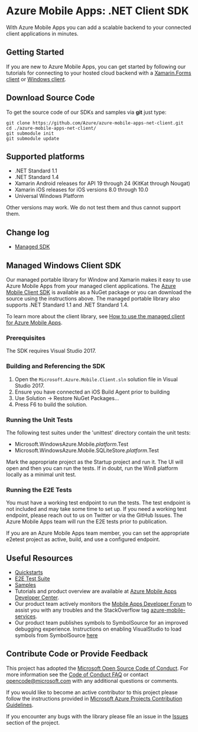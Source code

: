 # Azure Mobile Apps: .NET Client SDK

With Azure Mobile Apps you can add a scalable backend to your connected client applications in minutes. 

## Getting Started

If you are new to Azure Mobile Apps, you can get started by following our tutorials for connecting to your hosted cloud backend with a [Xamarin.Forms client](https://azure.microsoft.com/en-us/documentation/articles/app-service-mobile-xamarin-forms-get-started/) or [Windows client](https://azure.microsoft.com/en-us/documentation/articles/app-service-mobile-windows-store-dotnet-get-started/).

## Download Source Code

To get the source code of our SDKs and samples via **git** just type:

    git clone https://github.com/Azure/azure-mobile-apps-net-client.git
    cd ./azure-mobile-apps-net-client/
    git submodule init
    git submodule update

## Supported platforms

* .NET Standard 1.1
* .NET Standard 1.4
* Xamarin Android releases for API 19 through 24 (KitKat through Nougat)
* Xamarin iOS releases for iOS versions 8.0 through 10.0
* Universal Windows Platform

Other versions may work.  We do not test them and thus cannot support them.

## Change log
- [Managed SDK](CHANGELOG.md)

## Managed Windows Client SDK

Our managed portable library for Window and Xamarin makes it easy to use Azure Mobile Apps from your managed client applications. The [Azure Mobile Client SDK](https://www.nuget.org/packages/Microsoft.Azure.Mobile.Client/) is available as a NuGet package or you can download the source using the instructions above. The managed portable library also supports .NET Standard 1.1 and .NET Standard 1.4.

To learn more about the client library, see [How to use the managed client for Azure Mobile Apps](https://azure.microsoft.com/en-us/documentation/articles/app-service-mobile-dotnet-how-to-use-client-library/).

### Prerequisites

The SDK requires Visual Studio 2017.

### Building and Referencing the SDK

1. Open the ```Microsoft.Azure.Mobile.Client.sln``` solution file in Visual Studio 2017.
2. Ensure you have connected an iOS Build Agent prior to building
2. Use Solution -> Restore NuGet Packages...
3. Press F6 to build the solution.

### Running the Unit Tests

The following test suites under the 'unittest' directory contain the unit tests:

* Microsoft.WindowsAzure.Mobile._platform_.Test
* Microsoft.WindowsAzure.Mobile.SQLiteStore._platform_.Test

Mark the appropriate project as the Startup project and run it.  The UI will open and then you can run the tests.  If in doubt,
run the Win8 platform locally as a minimal unit test.

### Running the E2E Tests

You must have a working test endpoint to run the tests.  The test endpoint is not included and may take some time to set up.  If
you need a working test endpoint, please reach out to us on Twitter or via the GitHub Issues.  The Azure Mobile Apps team will run
the E2E tests prior to publication.

If you are an Azure Mobile Apps team member, you can set the appropriate e2etest project as active, build, and use a configured
endpoint.

## Useful Resources

* [Quickstarts](https://github.com/Azure/azure-mobile-apps-quickstarts)
* [E2E Test Suite](e2etest)
* [Samples](https://azure.microsoft.com/en-us/documentation/samples/?service=app-service&term=mobile)
* Tutorials and product overview are available at [Azure Mobile Apps Developer Center](http://azure.microsoft.com/en-us/develop/mobile).
* Our product team actively monitors the [Mobile Apps Developer Forum](http://social.msdn.microsoft.com/Forums/en-US/azuremobile/) to assist you with any troubles and the StackOverflow tag [azure-mobile-services](http://stackoverflow.com/questions/tagged/azure-mobile-services).
* Our product team publishes symbols to SymbolSource for an improved debugging experience. Instructions on enabling VisualStudio to load symbols from SymbolSource [here](http://www.symbolsource.org/Public/Wiki/Using)

## Contribute Code or Provide Feedback

This project has adopted the [Microsoft Open Source Code of Conduct](https://opensource.microsoft.com/codeofconduct/). For more information see the [Code of Conduct FAQ](https://opensource.microsoft.com/codeofconduct/faq/) or contact [opencode@microsoft.com](mailto:opencode@microsoft.com) with any additional questions or comments.

If you would like to become an active contributor to this project please follow the instructions provided in [Microsoft Azure Projects Contribution Guidelines](http://azure.github.com/guidelines.html).

If you encounter any bugs with the library please file an issue in the [Issues](https://github.com/Azure/azure-mobile-apps-net-client/issues) section of the project.